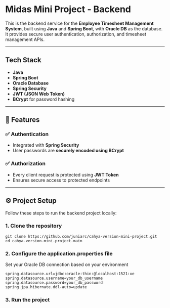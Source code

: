 # Midas Mini Project - Backend

This is the backend service for the **Employee Timesheet Management System**, built using **Java** and **Spring Boot**, with **Oracle DB** as the database. It provides secure user authentication, authorization, and timesheet management APIs.

---

## Tech Stack

- **Java**
- **Spring Boot**
- **Oracle Database**
- **Spring Security**
- **JWT (JSON Web Token)**
- **BCrypt** for password hashing

---

## 🔐 Features

### ✅ Authentication
- Integrated with **Spring Security**
- User passwords are **securely encoded using BCrypt**

### ✅ Authorization
- Every client request is protected using **JWT Token**
- Ensures secure access to protected endpoints

---

## ⚙️ Project Setup

Follow these steps to run the backend project locally:

### 1. Clone the repository

```
git clone https://github.com/juniarc/cahya-version-mini-project.git
cd cahya-version-mini-project-main
```

### 2. Configure the application.properties file

Set your Oracle DB connection based on your environment

```
spring.datasource.url=jdbc:oracle:thin:@localhost:1521:xe
spring.datasource.username=your_db_username
spring.datasource.password=your_db_password
spring.jpa.hibernate.ddl-auto=update
```

### 3. Run the project


